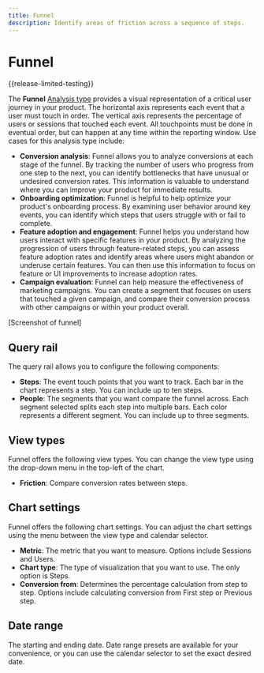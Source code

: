 ```yaml
---
title: Funnel
description: Identify areas of friction across a sequence of steps.
---
```

# Funnel

{{release-limited-testing}}

The **Funnel** [Analysis type](overview.md) provides a visual representation of a critical user journey in your product. The horizontal axis represents each event that a user must touch in order. The vertical axis represents the percentage of users or sessions that touched each event. All touchpoints must be done in eventual order, but can happen at any time within the reporting window. Use cases for this analysis type include:

* **Conversion analysis**: Funnel allows you to analyze conversions at each stage of the funnel. By tracking the number of users who progress from one step to the next, you can identify bottlenecks that have unusual or undesired conversion rates. This information is valuable to understand where you can improve your product for immediate results.
* **Onboarding optimization**: Funnel is helpful to help optimize your product's onboarding process. By examining user behavior around key events, you can identify which steps that users struggle with or fail to complete.
* **Feature adoption and engagement**: Funnel helps you understand how users interact with specific features in your product. By analyzing the progression of users through feature-related steps, you can assess feature adoption rates and identify areas where users might abandon or underuse certain features. You can then use this information to focus on feature or UI improvements to increase adoption rates.
* **Campaign evaluation**: Funnel can help measure the effectiveness of marketing campaigns. You can create a segment that focuses on users that touched a given campaign, and compare their conversion process with other campaigns or within your product overall.

[Screenshot of funnel]

## Query rail

The query rail allows you to configure the following components:

* **Steps**: The event touch points that you want to track. Each bar in the chart represents a step. You can include up to ten steps.
* **People**: The segments that you want compare the funnel across. Each segment selected splits each step into multiple bars. Each color represents a different segment. You can include up to three segments.

## View types

Funnel offers the following view types. You can change the view type using the drop-down menu in the top-left of the chart.

* **Friction**: Compare conversion rates between steps.

## Chart settings

Funnel offers the following chart settings. You can adjust the chart settings using the menu between the view type and calendar selector.

* **Metric**: The metric that you want to measure. Options include Sessions and Users.
* **Chart type**: The type of visualization that you want to use. The only option is Steps.
* **Conversion from**: Determines the percentage calculation from step to step. Options include calculating conversion from First step or Previous step.

## Date range

The starting and ending date. Date range presets are available for your convenience, or you can use the calendar selector to set the exact desired date. 
